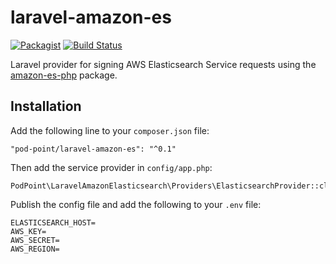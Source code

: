 # laravel-amazon-es

[![Packagist](https://img.shields.io/packagist/v/Pod-Point/laravel-amazon-es.svg)](https://packagist.org/packages/pod-point/laravel-amazon-es) [![Build Status](https://travis-ci.org/Pod-Point/laravel-amazon-es.svg?branch=master)](https://travis-ci.org/Pod-Point/laravel-amazon-es)

Laravel provider for signing AWS Elasticsearch Service requests using the [amazon-es-php](https://github.com/jeskew/amazon-es-php) package.

## Installation

Add the following line to your `composer.json` file:

```
"pod-point/laravel-amazon-es": "^0.1"
```

Then add the service provider in `config/app.php`:

```
PodPoint\LaravelAmazonElasticsearch\Providers\ElasticsearchProvider::class
```

Publish the config file and add the following to your `.env` file:

```
ELASTICSEARCH_HOST=
AWS_KEY=
AWS_SECRET=
AWS_REGION=
```
